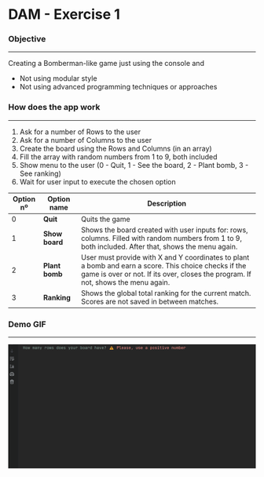 # DAM - Exercise 1 

### Objective
---
Creating a Bomberman-like game just using the console and
- Not using modular style
- Not using advanced programming techniques or approaches

### How does the app work
---
1. Ask for a number of Rows to the user
2. Ask for a number of Columns to the user
3. Create the board using the Rows and Columns (in an array)
4. Fill the array with random numbers from 1 to 9, both included
5. Show menu to the user (0 - Quit, 1 - See the board, 2 - Plant bomb, 3 - See ranking)
6. Wait for user input to execute the chosen option

| Option nº     | Option name | Description |
| ----------- | ----------- | ----------- |
| 0      | **Quit** | Quits the game       |
| 1   | **Show board** | Shows the board created with user inputs for: rows, columns. Filled with random numbers from 1 to 9, both included. After that, shows the menu again.        |
| 2   | **Plant bomb** | User must provide with X and Y coordinates to plant a bomb and earn a score. This choice checks if the game is over or not. If its over, closes the program. If not, shows the menu again.        |
| 3   | **Ranking** | Shows the global total ranking for the current match. Scores are not saved in between matches.        |

### Demo GIF
---
![Gif showing how the app works on the console](img/bomberman_demo.gif)

